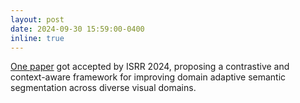 ```yaml
---
layout: post
date: 2024-09-30 15:59:00-0400 
inline: true
---
```


[One paper](https://arxiv.org/abs/2410.19748) got accepted by ISRR 2024, proposing a contrastive and context-aware framework for improving domain adaptive semantic segmentation across diverse visual domains.
